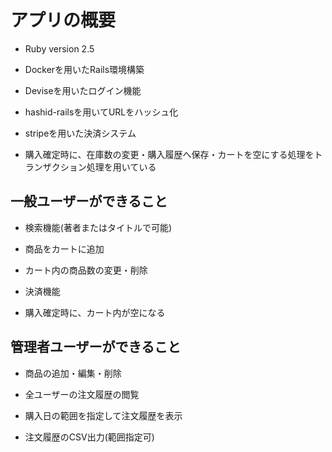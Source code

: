# アプリの概要

* Ruby version 2.5

* Dockerを用いたRails環境構築

* Deviseを用いたログイン機能

* hashid-railsを用いてURLをハッシュ化

* stripeを用いた決済システム

* 購入確定時に、在庫数の変更・購入履歴へ保存・カートを空にする処理をトランザクション処理を用いている

## 一般ユーザーができること

* 検索機能(著者またはタイトルで可能)

* 商品をカートに追加

* カート内の商品数の変更・削除

* 決済機能

* 購入確定時に、カート内が空になる

## 管理者ユーザーができること

* 商品の追加・編集・削除

* 全ユーザーの注文履歴の閲覧

* 購入日の範囲を指定して注文履歴を表示

* 注文履歴のCSV出力(範囲指定可)

